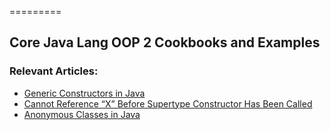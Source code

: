 =========

## Core Java Lang OOP 2 Cookbooks and Examples

### Relevant Articles: 
- [Generic Constructors in Java](https://www.baeldung.com/java-generic-constructors)
- [Cannot Reference “X” Before Supertype Constructor Has Been Called](https://www.baeldung.com/java-cannot-reference-x-before-supertype-constructor-error)
- [Anonymous Classes in Java](https://www.baeldung.com/java-anonymous-classes)
